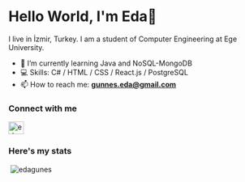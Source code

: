 # Hello World, I'm Eda👋

I live in İzmir, Turkey. I am a student of Computer Engineering at Ege University.
<!--
**edagunes/edagunes** is a ✨ _special_ ✨ repository because its `README.md` (this file) appears on your GitHub profile.

Here are some ideas to get you started:

- 🔭 I’m currently working on ...
- 🌱 I’m currently learning 
- 👯 I’m looking to collaborate on ...
- 🤔 I’m looking for help with ...
- 💬 Ask me about ...
- 📫 How to reach me: ...
- 😄 Pronouns: ...
- ⚡ Fun fact: ...
-->
 
- 🌱 I’m currently learning Java and NoSQL-MongoDB
- 💻 Skills: C# / HTML / CSS / React.js / PostgreSQL
- 📫 How to reach me: **gunnes.eda@gmail.com**

### Connect with me

<a href="https://linkedin.com/in/edagunees1" target="blank"><img align="center" src="https://raw.githubusercontent.com/rahuldkjain/github-profile-readme-generator/master/src/images/icons/Social/linked-in-alt.svg" alt="edagunees1" height="25" width="30" /></a>

### Here's my stats
<p>&nbsp;<img align="center" src="https://github-readme-stats.vercel.app/api?username=edagunes&show_icons=true&locale=en" alt="edagunes" /></p>
